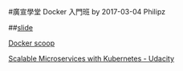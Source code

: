 #廣宣學堂 Docker 入門班 by 2017-03-04 Philipz

##[slide](./Docker_Workshop_0304.pdf)

[Docker scoop](http://docker-software-inc.scoop.it/t/docker-by-docker)

[Scalable Microservices with Kubernetes - Udacity](https://classroom.udacity.com/courses/ud615/)
